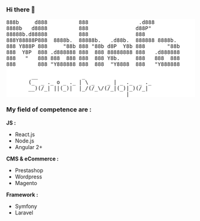### Hi there 👋

<pre style="background-color:white;">
888b     d888          888                .d888         
8888b   d8888          888               d88P"          
88888b.d88888          888               888            
888Y88888P888  8888b.  88888b.   .d88b.  888888 8888b.  
888 Y888P 888     "88b 888 "88b d8P  Y8b 888       "88b 
888  Y8P  888 .d888888 888  888 88888888 888   .d888888 
888   "   888 888  888 888  888 Y8b.     888   888  888 
888       888 "Y888888 888  888  "Y8888  888   "Y888888 

        __              _                      
       (_  _ ._ o _ ._ | \ _    _ | _ ._  _ ._ 
       __)(/_| ||(_)|  |_/(/_\/(/_|(_)|_)(/_|  
                                      |        
</pre>


### My field of competence are :
<strong>JS :</strong>
 - React.js 
 - Node.js 
 - Angular 2+ 

<strong>CMS & eCommerce :</strong>
 - Prestashop 
 - Wordpress 
 - Magento 

<strong>Framework  :</strong>
 - Symfony
 - Laravel


<!--
**MahefaAbel/MahefaAbel** is a ✨ _special_ ✨ repository because its `README.md` (this file) appears on your GitHub profile.

Here are some ideas to get you started:

- 🔭 I’m currently working on ...
- 🌱 I’m currently learning ...
- 👯 I’m looking to collaborate on ...
- 🤔 I’m looking for help with ...d
- 💬 Ask me about ...
- 📫 How to reach me: ...
- 😄 Pronouns: ...
- ⚡ Fun fact: ...
-->
